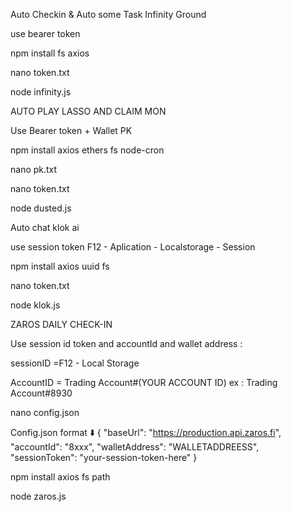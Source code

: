 Auto Checkin & Auto some Task Infinity Ground

use bearer token

npm install fs axios

nano token.txt

node infinity.js


AUTO PLAY LASSO AND CLAIM MON

Use Bearer token + Wallet PK

npm install axios ethers fs node-cron

nano pk.txt

nano token.txt

node dusted.js


Auto chat klok ai

use session token
F12 - Aplication - Localstorage - Session

npm install axios uuid fs

nano token.txt

node klok.js


ZAROS DAILY CHECK-IN

Use session id token and accountId and wallet address :

sessionID =F12 - Local Storage

AccountID = Trading Account#(YOUR ACCOUNT ID) ex : Trading Account#8930

nano config.json

Config.json format ⬇️
{
  "baseUrl": "https://production.api.zaros.fi",
  "accountId": "8xxx",
  "walletAddress": "WALLETADDREESS",
  "sessionToken": "your-session-token-here"
}

npm install axios fs path

node zaros.js
